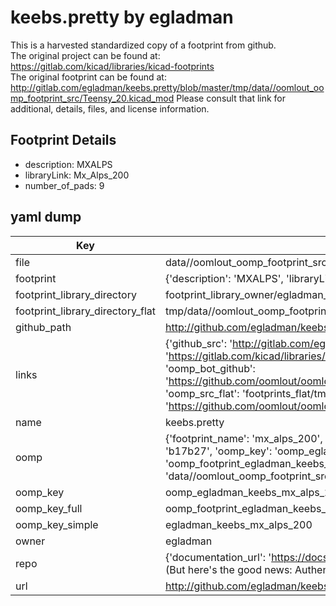 # keebs.pretty by egladman  
This is a harvested standardized copy of a footprint from github.  
The original project can be found at:  
https://gitlab.com/kicad/libraries/kicad-footprints  
The original footprint can be found at:
http://gitlab.com/egladman/keebs.pretty/blob/master/tmp/data//oomlout_oomp_footprint_src/Teensy_20.kicad_mod
Please consult that link for additional, details, files, and license information.  
## Footprint Details
* description: MXALPS  
* libraryLink: Mx_Alps_200  
* number_of_pads: 9  
## yaml dump  
| Key | Value |  
| --- | --- |  
| file | data//oomlout_oomp_footprint_src/keebs.pretty/Mx_Alps_200.kicad_mod |  
| footprint | {'description': 'MXALPS', 'libraryLink': 'Mx_Alps_200', 'number_of_pads': 9} |  
| footprint_library_directory | footprint_library_owner/egladman_keebs.pretty |  
| footprint_library_directory_flat | tmp/data//oomlout_oomp_footprint_src/footprints_flat/egladman_keebs_mx_alps_200/working |  
| github_path | http://github.com/egladman/keebs.pretty/blob/master/tmp/data//oomlout_oomp_footprint_src/Mx_Alps_200.kicad_mod |  
| links | {'github_src': 'http://gitlab.com/egladman/keebs.pretty/blob/master/tmp/data//oomlout_oomp_footprint_src/Teensy_20.kicad_mod', 'github_src_repo': 'https://gitlab.com/kicad/libraries/kicad-footprints', 'oomp_bot': 'tmp/data//oomlout_oomp_footprint_src/footprints/egladman_keebs_mx_alps_200/working', 'oomp_bot_github': 'https://github.com/oomlout/oomlout_oomp_footprint_bot/tree/main/tmp/data//oomlout_oomp_footprint_src/footprints/egladman_keebs_mx_alps_200/working', 'oomp_src_flat': 'footprints_flat/tmp/data//oomlout_oomp_footprint_src/footprints_flat/egladman_keebs_mx_alps_200/working', 'oomp_src_flat_github': 'https://github.com/oomlout/oomlout_oomp_footprint_src/tree/main/tmp/data//oomlout_oomp_footprint_src/footprints_flat/egladman_keebs_mx_alps_200/working'} |  
| name | keebs.pretty |  
| oomp | {'footprint_name': 'mx_alps_200', 'library_name': 'keebs', 'md5': 'b17b2706c19b41e2f02510110cc644f7', 'md5_10': 'b17b2706c1', 'md5_5': 'b17b2', 'md5_6': 'b17b27', 'oomp_key': 'oomp_egladman_keebs_mx_alps_200', 'oomp_key_extra': 'oomp_footprint_egladman_keebs_mx_alps_200', 'oomp_key_full': 'oomp_footprint_egladman_keebs_mx_alps_200_b17b27', 'oomp_key_simple': 'egladman_keebs_mx_alps_200', 'original_filename': 'data//oomlout_oomp_footprint_src/keebs.pretty/Mx_Alps_200.kicad_mod', 'owner_name': 'egladman'} |  
| oomp_key | oomp_egladman_keebs_mx_alps_200 |  
| oomp_key_full | oomp_footprint_egladman_keebs_mx_alps_200 |  
| oomp_key_simple | egladman_keebs_mx_alps_200 |  
| owner | egladman |  
| repo | {'documentation_url': 'https://docs.github.com/rest/overview/resources-in-the-rest-api#rate-limiting', 'message': "API rate limit exceeded for 84.66.142.224. (But here's the good news: Authenticated requests get a higher rate limit. Check out the documentation for more details.)"} |  
| url | http://github.com/egladman/keebs.pretty |  

